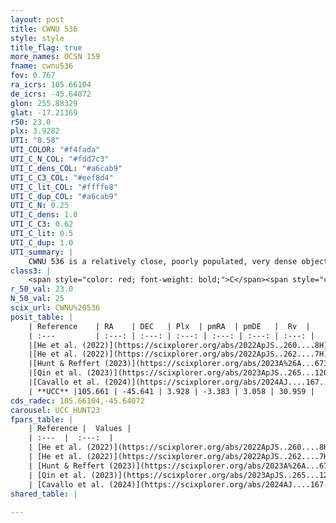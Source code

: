 ```yaml
---
layout: post
title: CWNU 536
style: style
title_flag: true
more_names: OCSN 159
fname: cwnu536
fov: 0.767
ra_icrs: 105.66104
de_icrs: -45.64072
glon: 255.88329
glat: -17.21369
r50: 23.0
plx: 3.9282
UTI: "0.58"
UTI_COLOR: "#f4fada"
UTI_C_N_COL: "#fdd7c3"
UTI_C_dens_COL: "#a6cab9"
UTI_C_C3_COL: "#eef8d4"
UTI_C_lit_COL: "#ffffe8"
UTI_C_dup_COL: "#a6cab9"
UTI_C_N: 0.25
UTI_C_dens: 1.0
UTI_C_C3: 0.62
UTI_C_lit: 0.5
UTI_C_dup: 1.0
UTI_summary: |
    CWNU 536 is a relatively close, poorly populated, very dense object of intermediate C3 quality. It was recently reported but it is moderately studied in the literature.
class3: |
    <span style="color: red; font-weight: bold;">C</span><span style="color: green; font-weight: bold;">A</span>
r_50_val: 23.0
N_50_val: 25
scix_url: CWNU%20536
posit_table: |
    | Reference    | RA    | DEC   | Plx  | pmRA  | pmDE   |  Rv  |
    | :---         | :---: | :---: | :---: | :---: | :---: | :---: |
    |[He et al. (2022)](https://scixplorer.org/abs/2022ApJS..260....8H) | 105.582 | -45.512 | 3.95 | -3.35 | 2.99 | 34.9 |
    |[He et al. (2022)](https://scixplorer.org/abs/2022ApJS..262....7H) | 105.339 | -45.043 | 4.025 | -3.612 | 2.593 | -- |
    |[Hunt & Reffert (2023)](https://scixplorer.org/abs/2023A%26A...673A.114H) | 105.662 | -45.68 | 3.918 | -3.461 | 3.002 | 27.735 |
    |[Qin et al. (2023)](https://scixplorer.org/abs/2023ApJS..265...12Q) | 105.94 | -45.82 | 3.92 | -3.17 | 3.14 | 31.7 |
    |[Cavallo et al. (2024)](https://scixplorer.org/abs/2024AJ....167...12C) | 105.756 | -45.363 | 3.909 | -- | -- | -- |
    | **UCC** |105.661 | -45.641 | 3.928 | -3.383 | 3.058 | 30.959 | 
cds_radec: 105.66104,-45.64072
carousel: UCC_HUNT23
fpars_table: |
    | Reference |  Values |
    | :---  |  :---:  |
    | [He et al. (2022)](https://scixplorer.org/abs/2022ApJS..260....8H) | `AG=0.5, m-M=7.35, logAge=7.9, Z=0.024` |
    | [He et al. (2022)](https://scixplorer.org/abs/2022ApJS..262....7H) | `A0=0.1, logAge=7.8` |
    | [Hunt & Reffert (2023)](https://scixplorer.org/abs/2023A%26A...673A.114H) | `AV50=0.036, diffAV50=0.337, MOD50=7.02, logAge50=8.163` |
    | [Qin et al. (2023)](https://scixplorer.org/abs/2023ApJS..265...12Q) | `E(B-V)=0.1, m-M=7.23, logt=8.0` |
    | [Cavallo et al. (2024)](https://scixplorer.org/abs/2024AJ....167...12C) | `AV50=0.36, dMod50=7.12, logAge50=7.23, [Fe/H]50=-0.35` |
shared_table: |
    
---
```


